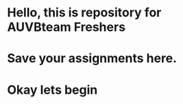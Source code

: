 # Hello, this is repository for AUVBteam Freshers

# Save your assignments here.

# Okay lets begin
